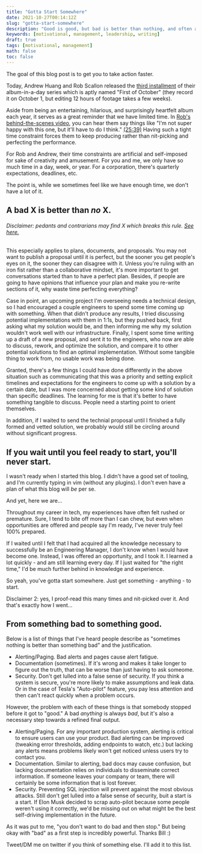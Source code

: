 ```yaml
---
title: "Gotta Start Somewhere"
date: 2021-10-27T00:14:12Z
slug: "gotta-start-somewhere"
description: "Good is good, but bad is better than nothing, and often a necessary first step towards good."
keywords: [motivational, management, leadership, writing]
draft: true
tags: [motivational, management]
math: false
toc: false
---
```


The goal of this blog post is to get you to take action faster.

Today, Andrew Huang and Rob Scallon released the [third installment](https://www.youtube.com/watch?v=pm2JcAwSPG8) of their album-in-a-day series which is aptly named "First of October" (they record it on October 1, but editing 12 hours of footage takes a few weeks).

Aside from being an entertaining, hilarious, and surprisingly heartfelt album each year, it serves as a great reminder that we have limited time. In [Rob's behind-the-scenes video](https://www.youtube.com/watch?v=gDoVGhOrM28&t=0s), you can hear them say things like "I'm not super happy with this one, but it'll have to do I think." [(25:39)](https://youtu.be/gDoVGhOrM28?t=1539) Having such a tight time constraint forces them to keep producing rather than nit-picking and perfecting the performance.

For Rob and Andrew, their time constraints are artificial and self-imposed for sake of creativity and amusement. For you and me, we only have so much time in a day, week, or year. For a corporation, there's quarterly expectations, deadlines, etc.

The point is, while we sometimes feel like we have enough time, we don't have a lot of it.

## A bad X is better than _no_ X.

###### Disclaimer: pedants and contrarians may find X which breaks this rule. [See here.](https://seangref.com/blog/gotta-start-somewhere/#from-something-bad-to-something-good)

This especially applies to plans, documents, and proposals. You may not want to publish a proposal until it is perfect, but the sooner you get people's eyes on it, the sooner they can disagree with it. Unless you're ruling with an iron fist rather than a collaborative mindset, it's more important to get conversations started than to have a perfect plan. Besides, if people are going to have opinions that influence your plan and make you re-write sections of it, why waste time perfecting everything?

Case in point, an upcoming project I'm overseeing needs a technical design, so I had encouraged a couple engineers to spend some time coming up with something. When that didn't produce any results, I tried discussing potential implementations with them in 1:1s, but they pushed back, first asking what my solution would be, and then informing me why my solution wouldn't work well with our infrastructure. Finally, I spent some time writing up a draft of a new proposal, and sent it to the engineers, who now are able to discuss, rework, and optimize the solution, and compare it to other potential solutions to find an optimal implementation. Without some tangible thing to work from, no usable work was being done.

Granted, there's a few things I could have done differently in the above situation such as communicating that this was a priority and setting explicit timelines and expectations for the engineers to come up with a solution by a certain date, but I was more concerned about getting some kind of solution than specific deadlines. The learning for me is that it's better to have something tangible to discuss. People need a starting point to orient themselves.

In addition, if I waited to send the technial proposal until I finished a fully formed and vetted solution, we probably would still be circling around without significant progress.

## If you wait until you feel ready to start, you'll never start.

I wasn't ready when I started this blog. I didn't have a good set of tooling, and I'm currently typing in vim (without any plugins). I don't even have a plan of what this blog will _be_ per se.

And yet, here we are...

Throughout my career in tech, my experiences have often felt rushed or premature. Sure, I tend to bite off more than I can chew, but even when opportunities are offered and people say I'm ready, I've never truly feel 100% prepared.

If I waited until I felt that I had acquired all the knowledge necessary to successfully be an Engineering Manager, I don't know when I would have become one. Instead, I was offered an opportunity, and I took it. I learned a lot quickly - and am still learning every day. If I just waited for "the right time," I'd be much further behind in knowledge and experience.

So yeah, you've gotta start somewhere. Just get something - anything - to start.

Disclaimer 2: yes, I proof-read this many times and nit-picked over it. And that's exactly how I went...

## From something bad to something good.

Below is a list of things that I've heard people describe as "sometimes nothing is better than something bad" and the justification.

- Alerting/Paging. Bad alerts and pages cause alert fatigue.
- Documentation (sometimes). If it's wrong and makes it take longer to figure out the truth, that can be worse than just having to ask someome.
- Security. Don't get lulled into a false sense of security. If you think a system is secure, you're more likely to make assumptions and leak data. Or in the case of Tesla's "Auto-pilot" feature, you pay less attention and then can't react quickly when a problem occurs.

However, the problem with each of these things is that somebody stopped before it got to "good." A bad _anything_ is always _bad_, but it's also a necessary step towards a refined final output.

- Alerting/Paging. For any important production system, alerting is critical to ensure users can use your product. Bad alerting can be improved (tweaking error thresholds, adding endpoints to watch, etc.) but lacking any alerts means problems likely won't get noticed unless users try to contact you.
- Documentation. Similar to alerting, bad docs may cause confusion, but lacking documentation relies on individuals to disseminate correct information. If someone leaves your company or team, there will certainly be some information that is lost forever.
- Security. Preventing SQL injection will prevent against the most obvious attacks. Still don't get lulled into a false sense of security, buit a start is a start. If Elon Musk decided to scrap auto-pilot because some people weren't using it correctly, we'd be missing out on what might be the best self-driving implementation in the future.

As it was put to me, "you don't want to do bad and then stop." But being okay with "bad" as a first step is incredibly powerful. Thanks Bill :) 

Tweet/DM me on twitter if you think of something else. I'll add it to this list.
